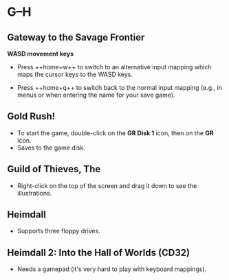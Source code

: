 # G–H

## Gateway to the Savage Frontier

**WASD movement keys**

- Press ++home+w++ to switch to an alternative input mapping which maps the
  cursor keys to the WASD keys.

- Press ++home+q++ to switch back to the normal input mapping (e.g., in menus
  or when entering the name for your save game).


## Gold Rush!

- To start the game, double-click on the **GR Disk 1** icon, then on the
  **GR** icon.
- Saves to the game disk.


## Guild of Thieves, The

- Right-click on the top of the screen and drag it down to see the
  illustrations.


## Heimdall

- Supports three floppy drives.


## Heimdall 2: Into the Hall of Worlds (CD32)

- Needs a gamepad (it's very hard to play with keyboard mappings).

